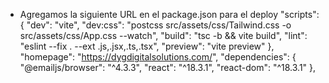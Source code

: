 - Agregamos la siguiente URL en el package.json para el deploy
  "scripts": {
  "dev": "vite",
  "dev:css": "postcss src/assets/css/Tailwind.css -o src/assets/css/App.css --watch",
  "build": "tsc -b && vite build",
  "lint": "eslint --fix . --ext .js,.jsx,.ts,.tsx",
  "preview": "vite preview"
  },
  "homepage": "https://dygdigitalsolutions.com/",
  "dependencies": {
  "@emailjs/browser": "^4.3.3",
  "react": "^18.3.1",
  "react-dom": "^18.3.1"
  },
